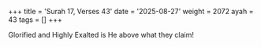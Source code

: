 +++
title = 'Surah 17, Verses 43'
date = '2025-08-27'
weight = 2072
ayah = 43
tags = []
+++

Glorified and Highly Exalted is He above what they claim!